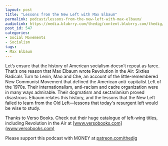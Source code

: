 ```yaml
---
layout: post
title: "Lessons from the New Left with Max Elbaum"
permalink: podcast/lessons-from-the-new-left-with-max-elbaum/
audiolink: https://media.blubrry.com/thedig/content.blubrry.com/thedig/The_Dig_-_EP_153_-_Elbaum.mp3
post_id: 547
categories: 
- Social Movements
- Socialism
tags: 
- Max Elbaum
---
```


Let’s ensure that the history of American socialism doesn’t repeat as farce. That’s one reason that Max Elbaum wrote 
Revolution in the Air: Sixties Radicals Turn to Lenin, Mao and Che, an account of the little-remembered New Communist Movement that defined the American anti-capitalist Left of the 1970s. Their internationalism, anti-racism and cadre organization were in many ways admirable. Their dogmatism and sectarianism proved disastrous. Elbaum relates this history, and the lessons that the New Left failed to learn from the Old Left—lessons that today's resurgent left would be wise to study.

Thanks to Verso Books. Check out their huge catalogue of left-wing titles, including Revolution in the Air at [www.versobooks.com](www.versobooks.com)

Please support this podcast with MONEY at [patreon.com/thedig](http://www.patreon.com/TheDig) 